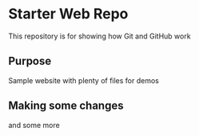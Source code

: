 # Starter Web Repo

This repository is for showing how Git and GitHub work

## Purpose

Sample website with plenty of files for demos

## Making some changes

and some more
